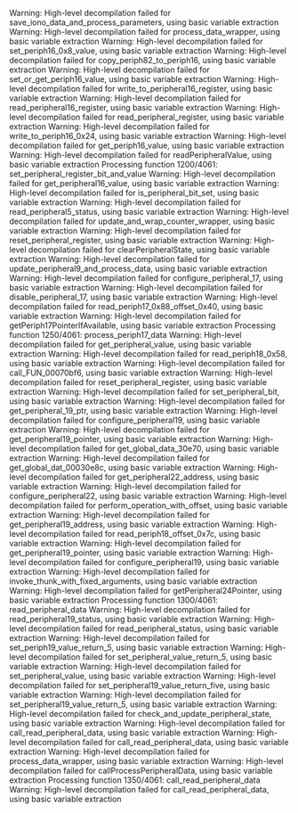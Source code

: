 Warning: High-level decompilation failed for save_iono_data_and_process_parameters, using basic variable extraction
Warning: High-level decompilation failed for process_data_wrapper, using basic variable extraction
Warning: High-level decompilation failed for set_periph16_0x8_value, using basic variable extraction
Warning: High-level decompilation failed for copy_periph82_to_periph16, using basic variable extraction
Warning: High-level decompilation failed for set_or_get_periph16_value, using basic variable extraction
Warning: High-level decompilation failed for write_to_peripheral16_register, using basic variable extraction
Warning: High-level decompilation failed for read_peripheral16_register, using basic variable extraction
Warning: High-level decompilation failed for read_peripheral_register, using basic variable extraction
Warning: High-level decompilation failed for write_to_periph16_0x24, using basic variable extraction
Warning: High-level decompilation failed for get_periph16_value, using basic variable extraction
Warning: High-level decompilation failed for readPeripheralValue, using basic variable extraction
Processing function 1200/4061: set_peripheral_register_bit_and_value
Warning: High-level decompilation failed for get_peripheral16_value, using basic variable extraction
Warning: High-level decompilation failed for is_peripheral_bit_set, using basic variable extraction
Warning: High-level decompilation failed for read_peripheral5_status, using basic variable extraction
Warning: High-level decompilation failed for update_and_wrap_counter_wrapper, using basic variable extraction
Warning: High-level decompilation failed for reset_peripheral_register, using basic variable extraction
Warning: High-level decompilation failed for clearPeripheralState, using basic variable extraction
Warning: High-level decompilation failed for update_peripheral9_and_process_data, using basic variable extraction
Warning: High-level decompilation failed for configure_peripheral_17, using basic variable extraction
Warning: High-level decompilation failed for disable_peripheral_17, using basic variable extraction
Warning: High-level decompilation failed for read_periph17_0x88_offset_0x40, using basic variable extraction
Warning: High-level decompilation failed for getPeriph17PointerIfAvailable, using basic variable extraction
Processing function 1250/4061: process_periph17_data
Warning: High-level decompilation failed for get_peripheral_value, using basic variable extraction
Warning: High-level decompilation failed for read_periph18_0x58, using basic variable extraction
Warning: High-level decompilation failed for call_FUN_00070bf6, using basic variable extraction
Warning: High-level decompilation failed for reset_peripheral_register, using basic variable extraction
Warning: High-level decompilation failed for set_peripheral_bit, using basic variable extraction
Warning: High-level decompilation failed for get_peripheral_19_ptr, using basic variable extraction
Warning: High-level decompilation failed for configure_peripheral19, using basic variable extraction
Warning: High-level decompilation failed for get_peripheral19_pointer, using basic variable extraction
Warning: High-level decompilation failed for get_global_data_30e70, using basic variable extraction
Warning: High-level decompilation failed for get_global_dat_00030e8c, using basic variable extraction
Warning: High-level decompilation failed for get_peripheral22_address, using basic variable extraction
Warning: High-level decompilation failed for configure_peripheral22, using basic variable extraction
Warning: High-level decompilation failed for perform_operation_with_offset, using basic variable extraction
Warning: High-level decompilation failed for get_peripheral19_address, using basic variable extraction
Warning: High-level decompilation failed for read_periph18_offset_0x7c, using basic variable extraction
Warning: High-level decompilation failed for get_peripheral19_pointer, using basic variable extraction
Warning: High-level decompilation failed for configure_peripheral19, using basic variable extraction
Warning: High-level decompilation failed for invoke_thunk_with_fixed_arguments, using basic variable extraction
Warning: High-level decompilation failed for getPeripheral24Pointer, using basic variable extraction
Processing function 1300/4061: read_peripheral_data
Warning: High-level decompilation failed for read_peripheral19_status, using basic variable extraction
Warning: High-level decompilation failed for read_peripheral_status, using basic variable extraction
Warning: High-level decompilation failed for set_periph19_value_return_5, using basic variable extraction
Warning: High-level decompilation failed for set_peripheral_value_return_5, using basic variable extraction
Warning: High-level decompilation failed for set_peripheral_value, using basic variable extraction
Warning: High-level decompilation failed for set_peripheral19_value_return_five, using basic variable extraction
Warning: High-level decompilation failed for set_peripheral19_value_return_5, using basic variable extraction
Warning: High-level decompilation failed for check_and_update_peripheral_state, using basic variable extraction
Warning: High-level decompilation failed for call_read_peripheral_data, using basic variable extraction
Warning: High-level decompilation failed for call_read_peripheral_data, using basic variable extraction
Warning: High-level decompilation failed for process_data_wrapper, using basic variable extraction
Warning: High-level decompilation failed for callProcessPeripheralData, using basic variable extraction
Processing function 1350/4061: call_read_peripheral_data
Warning: High-level decompilation failed for call_read_peripheral_data, using basic variable extraction